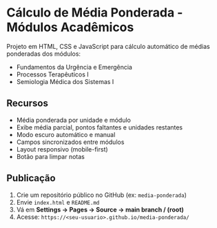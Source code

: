 # Cálculo de Média Ponderada - Módulos Acadêmicos

Projeto em HTML, CSS e JavaScript para cálculo automático de médias ponderadas dos módulos:
- Fundamentos da Urgência e Emergência
- Processos Terapêuticos I
- Semiologia Médica dos Sistemas I

## Recursos
- Média ponderada por unidade e módulo
- Exibe média parcial, pontos faltantes e unidades restantes
- Modo escuro automático e manual
- Campos sincronizados entre módulos
- Layout responsivo (mobile-first)
- Botão para limpar notas

## Publicação
1. Crie um repositório público no GitHub (ex: `media-ponderada`)
2. Envie `index.html` e `README.md`
3. Vá em **Settings → Pages → Source → main branch / (root)**
4. Acesse: `https://<seu-usuario>.github.io/media-ponderada/`
